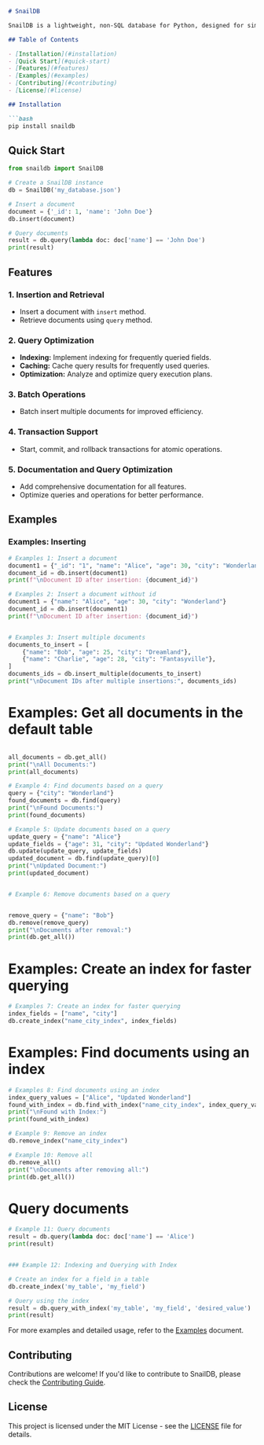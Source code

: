 
```markdown
# SnailDB

SnailDB is a lightweight, non-SQL database for Python, designed for simplicity and ease of use.

## Table of Contents

- [Installation](#installation)
- [Quick Start](#quick-start)
- [Features](#features)
- [Examples](#examples)
- [Contributing](#contributing)
- [License](#license)

## Installation

```bash
pip install snaildb
```

## Quick Start

```python
from snaildb import SnailDB

# Create a SnailDB instance
db = SnailDB('my_database.json')

# Insert a document
document = {'_id': 1, 'name': 'John Doe'}
db.insert(document)

# Query documents
result = db.query(lambda doc: doc['name'] == 'John Doe')
print(result)
```

## Features

### 1. **Insertion and Retrieval**
- Insert a document with `insert` method.
- Retrieve documents using `query` method.

### 2. **Query Optimization**
- **Indexing:** Implement indexing for frequently queried fields.
- **Caching:** Cache query results for frequently used queries.
- **Optimization:** Analyze and optimize query execution plans.

### 3. **Batch Operations**
- Batch insert multiple documents for improved efficiency.

### 4. **Transaction Support**
- Start, commit, and rollback transactions for atomic operations.

### 5. **Documentation and Query Optimization**
- Add comprehensive documentation for all features.
- Optimize queries and operations for better performance.

## Examples

### Examples: Inserting
```python
# Examples 1: Insert a document
document1 = {"_id": "1", "name": "Alice", "age": 30, "city": "Wonderland"}
document_id = db.insert(document1)
print(f"\nDocument ID after insertion: {document_id}")

# Examples 2: Insert a document without id
document1 = {"name": "Alice", "age": 30, "city": "Wonderland"}
document_id = db.insert(document1)
print(f"\nDocument ID after insertion: {document_id}")


# Examples 3: Insert multiple documents
documents_to_insert = [
    {"name": "Bob", "age": 25, "city": "Dreamland"},
    {"name": "Charlie", "age": 28, "city": "Fantasyville"},
]
documents_ids = db.insert_multiple(documents_to_insert)
print("\nDocument IDs after multiple insertions:", documents_ids)

```

# Examples: Get all documents in the default table
```python

all_documents = db.get_all()
print("\nAll Documents:")
print(all_documents)

# Example 4: Find documents based on a query
query = {"city": "Wonderland"}
found_documents = db.find(query)
print("\nFound Documents:")
print(found_documents)

# Example 5: Update documents based on a query
update_query = {"name": "Alice"}
update_fields = {"age": 31, "city": "Updated Wonderland"}
db.update(update_query, update_fields)
updated_document = db.find(update_query)[0]
print("\nUpdated Document:")
print(updated_document)


# Example 6: Remove documents based on a query


remove_query = {"name": "Bob"}
db.remove(remove_query)
print("\nDocuments after removal:")
print(db.get_all())

```
# Examples: Create an index for faster querying
```python
# Examples 7: Create an index for faster querying
index_fields = ["name", "city"]
db.create_index("name_city_index", index_fields)

```

# Examples: Find documents using an index
```python
# Examples 8: Find documents using an index
index_query_values = ["Alice", "Updated Wonderland"]
found_with_index = db.find_with_index("name_city_index", index_query_values)
print("\nFound with Index:")
print(found_with_index)

# Example 9: Remove an index
db.remove_index("name_city_index")

# Example 10: Remove all
db.remove_all()
print("\nDocuments after removing all:")
print(db.get_all())
```

# Query documents
```python
# Example 11: Query documents
result = db.query(lambda doc: doc['name'] == 'Alice')
print(result)


### Example 12: Indexing and Querying with Index

# Create an index for a field in a table
db.create_index('my_table', 'my_field')

# Query using the index
result = db.query_with_index('my_table', 'my_field', 'desired_value')
print(result)
```

For more examples and detailed usage, refer to the [Examples](#) document.

## Contributing

Contributions are welcome! If you'd like to contribute to SnailDB, please check the [Contributing Guide](CONTRIBUTING.md).

## License

This project is licensed under the MIT License - see the [LICENSE](LICENSE) file for details.

